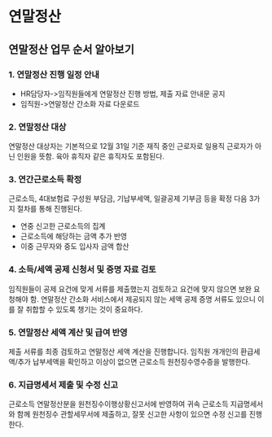 # 연말정산

## 연말정산 업무 순서 알아보기

### 1. 연말정산 진행 일정 안내
- HR담당자->임직원들에게 연말정산 진행 방법, 제출 자료 안내문 공지
- 임직원->연말정산 간소화 자료 다운로드

### 2. 연말정산 대상
연말정산 대상자는 기본적으로 12월 31일 기준 재직 중인 근로자로 일용직
근로자가 아닌 인원을 뜻함. 육아 휴직자 같은 휴직자도 포함된다.

### 3. 연간근로소득 확정
근로소득, 4대보험료 구성원 부담금, 기납부세액, 일괄공제 기부금 등을 확정
다음 3가지 절차를 통해 진행된다.
- 연중 신고한 근로소득의 집계
- 근로소득에 해당하는 금액 추가 반영
- 이중 근무자와 중도 입사자 금액 합산

### 4. 소득/세액 공제 신청서 및 증명 자료 검토
임직원들이 공제 요건에 맞게 서류를 제출했는지 검토하고 
요건에 맞지 않으면 보완 요청해야 함.
연말정산 간소화 서비스에서 제공되지 않는 세액 공제 증명 서류도 있으니
이를 잘 취합할 수 있도록 챙기는 것이 중요하다.

### 5. 연말정산 세액 계산 및 급여 반영
제출 서류를 최종 검토하고 연말정산 세액 계산을 진행합니다. 
임직원 개개인의 환급세액/추가 납부세액을 확인하고 이상이 없으면
근로소득 원천징수영수증을 발행한다.

### 6. 지급명세서 제출 및 수정 신고
근로소득 연말정산분을 원천징수이행상황신고서에 반영하여
귀속 근로소득 지급명세서와 함께 원천징수 관할세무서에 제출하고,
잘못 신고한 사항이 있으면 수정 신고를 진행한다.

